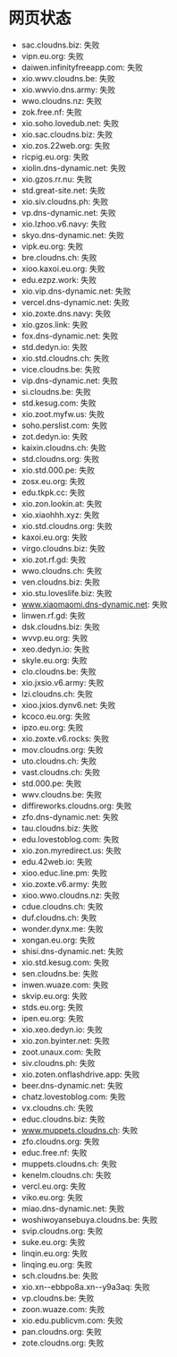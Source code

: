 # 网页状态
- sac.cloudns.biz: 失败
- vipn.eu.org: 失败
- daiwen.infinityfreeapp.com: 失败
- xio.wwv.cloudns.be: 失败
- xio.wwvio.dns.army: 失败
- wwo.cloudns.nz: 失败
- zok.free.nf: 失败
- xio.soho.lovedub.net: 失败
- xio.sac.cloudns.biz: 失败
- xio.zos.22web.org: 失败
- ricpig.eu.org: 失败
- xiolin.dns-dynamic.net: 失败
- xio.gzos.rr.nu: 失败
- std.great-site.net: 失败
- xio.siv.cloudns.ph: 失败
- vp.dns-dynamic.net: 失败
- xio.lzhoo.v6.navy: 失败
- skyo.dns-dynamic.net: 失败
- vipk.eu.org: 失败
- bre.cloudns.ch: 失败
- xioo.kaxoi.eu.org: 失败
- edu.ezpz.work: 失败
- xio.vip.dns-dynamic.net: 失败
- vercel.dns-dynamic.net: 失败
- xio.zoxte.dns.navy: 失败
- xio.gzos.link: 失败
- fox.dns-dynamic.net: 失败
- std.dedyn.io: 失败
- xio.std.cloudns.ch: 失败
- vice.cloudns.be: 失败
- vip.dns-dynamic.net: 失败
- si.cloudns.be: 失败
- std.kesug.com: 失败
- xio.zoot.myfw.us: 失败
- soho.perslist.com: 失败
- zot.dedyn.io: 失败
- kaixin.cloudns.ch: 失败
- std.cloudns.org: 失败
- xio.std.000.pe: 失败
- zosx.eu.org: 失败
- edu.tkpk.cc: 失败
- xio.zon.lookin.at: 失败
- xio.xiaohhh.xyz: 失败
- xio.std.cloudns.org: 失败
- kaxoi.eu.org: 失败
- virgo.cloudns.biz: 失败
- xio.zot.rf.gd: 失败
- wwo.cloudns.ch: 失败
- ven.cloudns.biz: 失败
- xio.stu.loveslife.biz: 失败
- www.xiaomaomi.dns-dynamic.net: 失败
- linwen.rf.gd: 失败
- dsk.cloudns.biz: 失败
- wvvp.eu.org: 失败
- xeo.dedyn.io: 失败
- skyle.eu.org: 失败
- clo.cloudns.be: 失败
- xio.jxsio.v6.army: 失败
- lzi.cloudns.ch: 失败
- xioo.jxios.dynv6.net: 失败
- kcoco.eu.org: 失败
- ipzo.eu.org: 失败
- xio.zoxte.v6.rocks: 失败
- mov.cloudns.org: 失败
- uto.cloudns.ch: 失败
- vast.cloudns.ch: 失败
- std.000.pe: 失败
- wwv.cloudns.be: 失败
- diffireworks.cloudns.org: 失败
- zfo.dns-dynamic.net: 失败
- tau.cloudns.biz: 失败
- edu.lovestoblog.com: 失败
- xio.zon.myredirect.us: 失败
- edu.42web.io: 失败
- xioo.educ.line.pm: 失败
- xio.zoxte.v6.army: 失败
- xioo.wwo.cloudns.nz: 失败
- cdue.cloudns.ch: 失败
- duf.cloudns.ch: 失败
- wonder.dynx.me: 失败
- xongan.eu.org: 失败
- shisi.dns-dynamic.net: 失败
- xio.std.kesug.com: 失败
- sen.cloudns.be: 失败
- inwen.wuaze.com: 失败
- skvip.eu.org: 失败
- stds.eu.org: 失败
- ipen.eu.org: 失败
- xio.xeo.dedyn.io: 失败
- xio.zon.byinter.net: 失败
- zoot.unaux.com: 失败
- siv.cloudns.ph: 失败
- xio.zoten.onflashdrive.app: 失败
- beer.dns-dynamic.net: 失败
- chatz.lovestoblog.com: 失败
- vx.cloudns.ch: 失败
- educ.cloudns.biz: 失败
- www.muppets.cloudns.ch: 失败
- zfo.cloudns.org: 失败
- educ.free.nf: 失败
- muppets.cloudns.ch: 失败
- kenelm.cloudns.ch: 失败
- vercl.eu.org: 失败
- viko.eu.org: 失败
- miao.dns-dynamic.net: 失败
- woshiwoyansebuya.cloudns.be: 失败
- svip.cloudns.org: 失败
- suke.eu.org: 失败
- linqin.eu.org: 失败
- linqing.eu.org: 失败
- sch.cloudns.be: 失败
- xio.xn--ebbpo8a.xn--y9a3aq: 失败
- vp.cloudns.be: 失败
- zoon.wuaze.com: 失败
- xio.edu.publicvm.com: 失败
- pan.cloudns.org: 失败
- zote.cloudns.org: 失败
